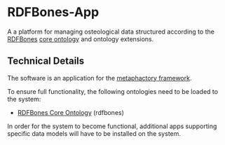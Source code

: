 # RDFBones-App

A a platform for managing osteological data structured according to the [RDFBones](https://rdfbones.github.io/) [core ontology](https://github.com/RDFBones/RDFBones-O) and ontology extensions.

## Technical Details

The software is an application for the [metaphactory framework](https://www.metaphacts.com/product).

To ensure full functionality, the following ontologies need to be loaded to the system:

* [RDFBones Core Ontology](https://github.com/RDFBones/RDFBones-O) (rdfbones)

In order for the system to become functional, additional apps supporting specific data models will have to be installed on the system.
